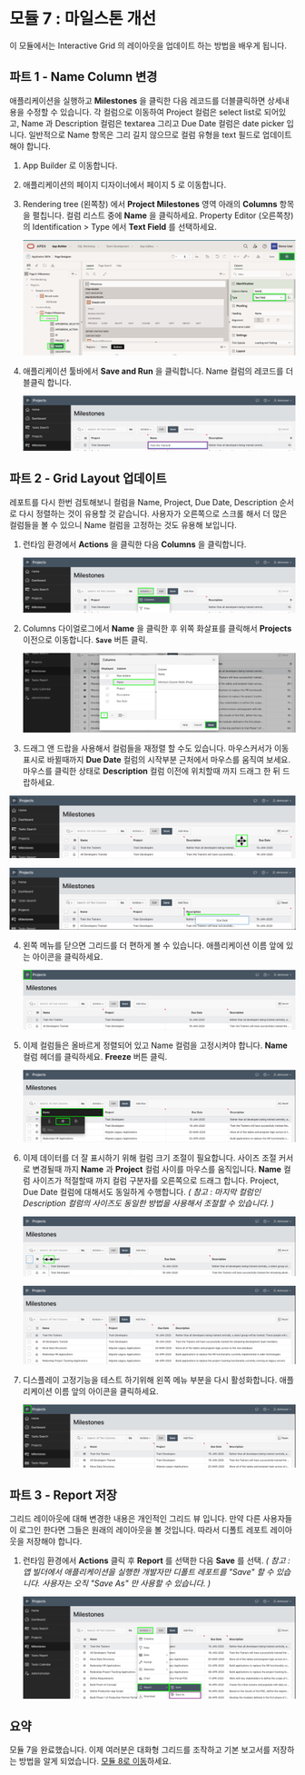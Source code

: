 # 모듈 7 : 마일스톤 개선

이 모듈에서는 Interactive Grid 의 레이아웃을 업데이트 하는 방법을 배우게 됩니다.



## **파트 1** - Name Column 변경

애플리케이션을 실행하고 **Milestones** 을 클릭한 다음 레코드를 더블클릭하면 상세내용을 수정할 수 있습니다. 각 컬럼으로 이동하여 Project 컬럼은 select list로 되어있고, Name 과 Description 컬럼은 textarea 그리고 Due Date 컬럼은 date picker 입니다. 일반적으로 Name 항목은 그리 길지 않으므로 컬럼 유형을 text 필드로 업데이트 해야 합니다.

1. App Builder 로 이동합니다.

2. 애플리케이션의 페이지 디자이너에서 페이지 5 로 이동합니다.

3. Rendering tree (왼쪽창) 에서 **Project Milestones** 영역 아래의 **Columns** 항목을 펼칩니다.
   컬럼 리스트 중에 **Name** 을 클릭하세요.
   Property Editor (오른쪽창) 의 Identification > Type 에서 **Text Field** 를 선택하세요.

   ![](images/set-name.png)

4. 애플리케이션 툴바에서 **Save and Run** 을 클릭합니다.
   Name 컬럼의 레코드를 더블클릭 합니다.

   ![](images/view-name.png)



## **파트 2** - Grid Layout 업데이트

레포트를 다시 한번 검토해보니 컬럼을  Name, Project, Due Date, Description 순서로 다시 정렬하는 것이 유용할 것 같습니다. 사용자가 오른쪽으로 스크롤 해서 더 많은 컬럼들을 볼 수 있으니 Name 컬럼을 고정하는 것도 유용해 보입니다.

1. 런타임 환경에서 **Actions** 을 클릭한 다음 **Columns** 을 클릭합니다.

   ![](images/go-columns.png)

2. Columns 다이얼로그에서 **Name** 을 클릭한 후 위쪽 화살표를 클릭해서 **Projects** 이전으로 이동합니다.
   **``Save``** 버튼 클릭.

   ![](images/move-name.png)

3. 드래그 앤 드랍을 사용해서 컬럼들을 재정렬 할 수도 있습니다.
   마우스커서가 이동표시로 바뀔때까지 **Due Date** 컬럼의 시작부분 근처에서 마우스를 움직여 보세요.
   마우스를 클릭한 상태로 **Description** 컬럼 이전에 위치할때 까지 드래그 한 뒤 드랍하세요.
   
![](images/show-movement.png)
   

   
![](images/drag-date.png)
   
4. 왼쪽 메뉴를 닫으면 그리드를 더 편하게 볼 수 있습니다.
   애플리케이션 이름 앞에 있는 아이콘을 클릭하세요.

   ![](images/hide-menu.png)

5. 이제 컬럼들은 올바르게 정렬되어 있고 Name 컬럼을 고정시켜야 합니다.
   **Name** 컬럼 헤더를 클릭하세요.
   **Freeze** 버튼 클릭.

   ![](images/freeze.png)

6. 이제 데이터를 더 잘 표시하기 위해 컬럼 크기 조절이 필요합니다.
   사이즈 조절 커서로 변경될때 까지 **Name** 과 **Project** 컬럼 사이를 마우스를 움직입니다.
   **Name** 컬럼 사이즈가 적절할때 까지 컬럼 구분자를 오른쪽으로 드래그 합니다.
   Project, Due Date 컬럼에 대해서도 동일하게 수행합니다.
   *( 참고 : 마지막 컬럼인 Description 컬럼의 사이즈도 동일한 방법을 사용해서 조절할 수 있습니다. )*

   ![](images/get-resize.png)

   

   ![](images/column-sizes.png)

7. 디스플레이 고정기능을 테스트 하기위해 왼쪽 메뉴 부분을 다시 활성화합니다.
   애플리케이션 이름 앞의 아이콘을 클릭하세요.

   ![](images/freeze-display.png)



## **파트 3** - Report 저장

그리드 레이아웃에 대해 변경한 내용은 개인적인 그리드 뷰 입니다. 만약 다른 사용자들이 로그인 한다면 그들은 원래의 레이아웃을 볼 것입니다. 따라서 디폴트 레포트 레이아웃을 저장해야 합니다.

1. 런타임 환경에서 **Actions** 클릭 후 **Report** 를 선택한 다음 **Save** 를 선택.
   *( 참고 : 앱 빌더에서 애플리케이션을 실행한 개발자만 디폴트 레포트를 "Save" 할 수 있습니다. 사용자는 오직 "Save As" 만 사용할 수 있습니다. )*

   ![](images/save.png)



## 요약

모듈 7을 완료했습니다. 이제 여러분은 대화형 그리드를 조작하고 기본 보고서를 저장하는 방법을 알게 되었습니다. [모듈 8로 이동](Module8.md)하세요.
